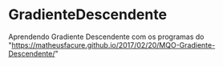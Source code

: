 # GradienteDescendente
Aprendendo Gradiente Descendente com os programas do "https://matheusfacure.github.io/2017/02/20/MQO-Gradiente-Descendente/"
